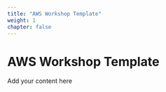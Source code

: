 ```yaml
---
title: "AWS Workshop Template"
weight: 1
chapter: false
---
```


# AWS Workshop Template
Add your content here